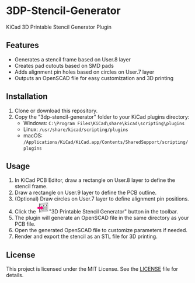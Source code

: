 # 3DP-Stencil-Generator
KiCad 3D Printable Stencil Generator Plugin

## Features

- Generates a stencil frame based on User.8 layer
- Creates pad cutouts based on SMD pads
- Adds alignment pin holes based on circles on User.7 layer
- Outputs an OpenSCAD file for easy customization and 3D printing

## Installation

1. Clone or download this repository.
2. Copy the "3dp-stencil-generator" folder to your KiCad plugins directory:
   - Windows: `C:\Program Files\KiCad\share\kicad\scripting\plugins`
   - Linux: `/usr/share/kicad/scripting/plugins`
   - macOS: `/Applications/KiCad/KiCad.app/Contents/SharedSupport/scripting/plugins`

## Usage

1. In KiCad PCB Editor, draw a rectangle on User.8 layer to define the stencil frame.
2. Draw a rectangle on User.9 layer to define the PCB outline.
3. (Optional) Draw circles on User.7 layer to define alignment pin positions.
4. Click the ![icon](https://github.com/hugelton/3DP-Stencil-Generator/blob/99ac4820377e08e7fa33e80fa1f7343ff17766b6/3dp-stencil-generator/icon.png)"3D Printable Stencil Generator" button in the toolbar.
5. The plugin will generate an OpenSCAD file in the same directory as your PCB file.
6. Open the generated OpenSCAD file to customize parameters if needed.
7. Render and export the stencil as an STL file for 3D printing.

## License

This project is licensed under the MIT License. See the [LICENSE](LICENSE) file for details.
